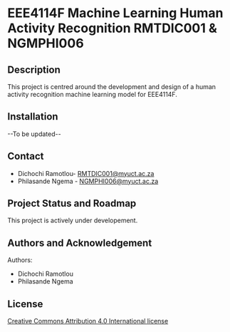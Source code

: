 # EEE4114F Machine Learning Human Activity Recognition RMTDIC001 & NGMPHI006

## Description
This project is centred around the development and design of a human activity recognition machine learning model for EEE4114F.


## Installation
--To be updated-- 


## Contact
* Dichochi Ramotlou- RMTDIC001@myuct.ac.za
* Philasande Ngema - NGMPHI006@myuct.ac.za


## Project Status and Roadmap
This project is actively under developement.

## Authors and Acknowledgement
Authors:
* Dichochi Ramotlou
* Philasande Ngema


## License
[Creative Commons Attribution 4.0 International license](https://choosealicense.com/licenses/cc-by-4.0/)

